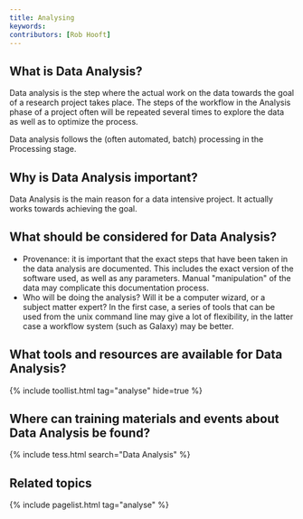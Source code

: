 ```yaml
---
title: Analysing
keywords:
contributors: [Rob Hooft]
---
```


## What is Data Analysis?
Data analysis is the step where the actual work on the data towards the goal of a research project takes place. The steps of the workflow in the Analysis phase of a project often will be repeated several times to explore the data as well as to optimize the process.

Data analysis follows the (often automated, batch) processing in the Processing stage.

## Why is Data Analysis important?
Data Analysis is the main reason for a data intensive project. It actually works towards achieving the goal.

## What should be considered for Data Analysis?
* Provenance: it is important that the exact steps that have been taken in the data analysis are documented. This includes the exact version of the software used, as well as any parameters. Manual "manipulation" of the data may complicate this documentation process.
* Who will be doing the analysis? Will it be a computer wizard, or a subject matter expert? In the first case, a series of tools that can be used from the unix command line may give a lot of flexibility, in the latter case a workflow system (such as Galaxy) may be better.

## What tools and resources are available for Data Analysis?

{% include toollist.html tag="analyse" hide=true %}

## Where can training materials and events about Data Analysis be found?

{% include tess.html search="Data Analysis" %}

## Related topics

{% include pagelist.html tag="analyse" %}

<!-- ## External links
missing content -->
